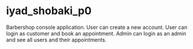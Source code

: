 # iyad_shobaki_p0
Barbershop console application.
User can create a new account. User can login as customer and book an appointment.
Admin can login as an admin and see all users and their appointments.
